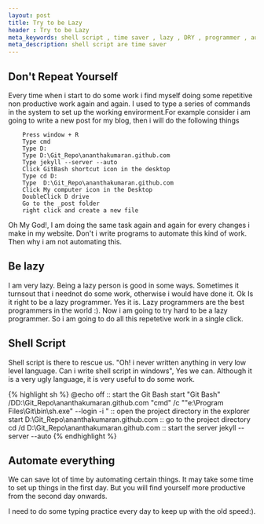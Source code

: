 ```yaml
---
layout: post
title: Try to be Lazy
header : Try to be Lazy
meta_keywords: shell script , time saver , lazy , DRY , programmer , automate
meta_description: shell script are time saver
---
```


Don't Repeat Yourself
---------------------
Every time when i start to do some work i find myself doing some  repetitive non productive work again
and again. I used to type a series of commands in the system to set up the working
envirorment.For example consider i am going to write a new post for my blog, then i will do the following things

		Press window + R
		Type cmd
		Type D:
		Type D:\Git_Repo\ananthakumaran.github.com
		Type jekyll --server --auto
		Click GitBash shortcut icon in the desktop
		Type cd D:
		Type  D:\Git_Repo\ananthakumaran.github.com
		Click My computer icon in the Desktop
		DoubleClick D drive
		Go to the _post folder
		right click and create a new file   

Oh My God!, I am doing the same task again and again for every changes i make in 
my website. Don't i write programs to automate this kind of work. Then why i am
not automating this.

Be lazy
-------
I am very lazy. Being a lazy person is good in some ways. Sometimes it turnsout that i neednot do some work, otherwise i would have done it.
Ok Is it right to be a lazy programmer. Yes it is. Lazy programmers are the best programmers in the world :). 
Now i am going to try hard to be a lazy programmer. So i am going to do all this repetetive work in a single click.

Shell Script
------------
Shell script is there to rescue us. "Oh! i never written anything in very low level language.
Can i write shell script in windows", Yes we can. Although it is a very ugly language,
it is very useful to do some work.

{% highlight sh %}
@echo off
:: start the Git Bash
start "Git Bash" /DD:\Git_Repo\ananthakumaran.github.com  "cmd" /c ""e:\Program Files\Git\bin\sh.exe" --login -i "
:: open the project directory in the explorer
start D:\Git_Repo\ananthakumaran.github.com
:: go to the project directory
cd /d D:\Git_Repo\ananthakumaran.github.com
:: start the server
jekyll --server --auto
{% endhighlight %}

Automate everything 
-------------------
We can save lot of time by automating certain things. It may take some time to set up things in the
first day. But you will find yourself more productive from the second day onwards.   

I need to do some typing practice every day to keep up with the old speed:).


